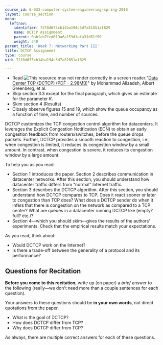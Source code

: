 ```yaml
---
course_id: 6-033-computer-system-engineering-spring-2018
layout: course_section
menu:
  leftnav:
    identifier: 72f0d675cb14ba194c5d7a81051af829
    name: DCTCP Assignment
    parent: 0abfab7fcd019a6a159d1afa3fd61f99
    weight: 340
parent_title: 'Week 7: Networking Part III'
title: DCTCP Assignment
type: course
uid: 72f0d675cb14ba194c5d7a81051af829

---
```


*   Read ![This resource may not render correctly in a screen reader.](/images/inacessible.gif)"[Data Center TCP (DCTCP) (PDF - 2.98MB)](https://people.csail.mit.edu/alizadeh/papers/dctcp-sigcomm10.pdf)" by Mohammad Alizadeh, Albert Greenberg, et al.
*   Skip section 3.3 except for the final paragraph, which gives an estimate for the parameter _K_.
*   Skim section 4 (Results)
*   Closely observe figures 15 and 19, which show the queue occupancy as a function of time, and number of sources.

DCTCP customizes the TCP congestion control algorithm for datacenters. It leverages the Explicit Congestion Notification (ECN) to obtain an early congestion feedback from routers/switches, before the queue drops packets. Further, DCTCP provides a smooth reaction to congestion, i.e., when congestion is limited, it reduces its congestion window by a small amount. In contrast, when congestion is severe, it reduces its congestion window by a large amount.

To help you as you read:

*   Section 1 introduces the paper. Section 2 describes communication in datacenter networks. After this section, you should understand how datacenter traffic differs from "normal" Internet traffic.
*   Section 3 describes the DCTCP algorithm. After this section, you should understand how DCTCP compares to TCP. Does it react sooner or later to congestion than TCP does? What does a DCTCP sender do when it infers that there is congestion on the network as compared to a TCP center? What are queues in a datacenter running DCTCP like (empty? full? etc.)?
*   Section 4—which you should skim—gives the results of the authors' experiments. Check that the empirical results match your expectations.

As you read, think about:

*   Would DCTCP work on the Internet?
*   Is there a trade-off between the generality of a protocol and its performance?

Questions for Recitation
------------------------

**Before you come to this recitation**, write up (on paper) a _brief_ answer to the following (really—we don't need more than a couple sentences for each question). 

Your answers to these questions should be **in your own words**, not direct quotations from the paper.

*   What is the goal of DCTCP?
*   How does DCTCP differ from TCP?
*   Why does DCTCP differ from TCP?

As always, there are multiple correct answers for each of these questions.